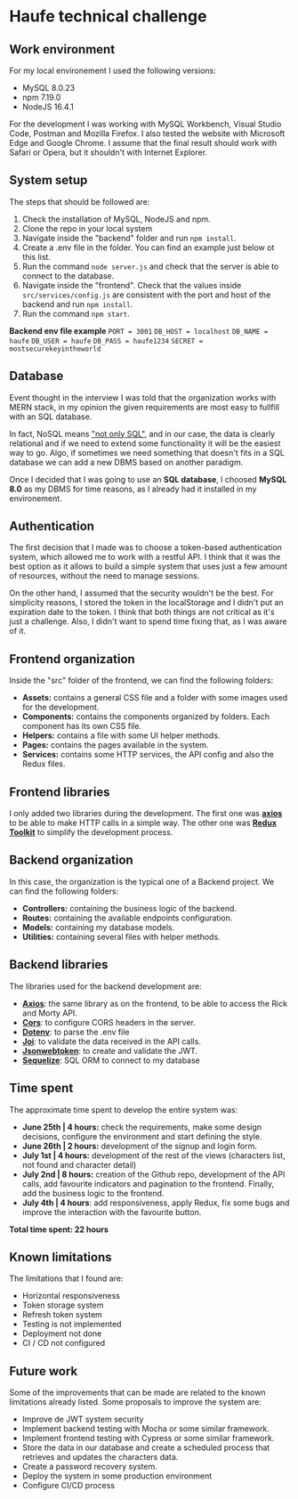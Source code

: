# Haufe technical challenge
 
## Work environment

For my local environement I used the following versions:

 - MySQL 8.0.23
 - npm 7.19.0
 - NodeJS 16.4.1

For the development I was working with MySQL Workbench, Visual Studio Code, Postman and Mozilla Firefox.
I also tested the website with Microsoft Edge and Google Chrome. I assume that the final result should work with Safari or Opera, but it shouldn't with Internet Explorer.

## System setup
The steps that should be followed are:

 1. Check the installation of MySQL, NodeJS and npm.
 2. Clone the repo in your local system
 3. Navigate inside the "backend" folder and run `npm install`.
 4. Create a .env file in the folder. You can find an example just below ot this list.
 5. Run the command `node server.js` and check that the server is able to connect to the database.
 6. Navigate inside the "frontend". Check that the values inside `src/services/config.js` are consistent with the port and host of the backend and run `npm install`.
 7. Run the command `npm start`. 

**Backend env file example**
`PORT = 3001`
`DB_HOST = localhost`
`DB_NAME = haufe`
`DB_USER = haufe`
`DB_PASS = haufe1234`
`SECRET = mostsecurekeyintheworld`

## Database
Event thought in the interview I was told that the organization works with MERN stack, in my opinion the given requirements are most easy to fullfill with an SQL database. 

In fact, NoSQL means ["not only SQL"](https://www.couchbase.com/resources/why-nosql), and in our case, the data is clearly relational and if we need to extend some functionality it will be the easiest way to go. Algo, if sometimes we need something that doesn't fits in a SQL database we can add a new DBMS based on another paradigm.

Once I decided that I was going to use an **SQL database**, I choosed **MySQL 8.0** as my DBMS for time reasons, as I already had it installed in my environement.


## Authentication
The first decision that I made was to choose a token-based authentication system, which allowed me to work with a restful API.
I think that it was the best option as it allows to build a simple system that uses just a few amount of resources, without the need to manage sessions. 

On the other hand, I assumed that the security wouldn't be the best. For simplicity reasons, I stored the token in the localStorage and I didn't put an expiration date to the token. I think that both things are not critical as it's just a challenge. Also, I didn't want to spend time fixing that, as I was aware of it.


## Frontend organization
Inside the "src" folder of the frontend, we can find the following folders:

 - **Assets:** contains a general CSS file and a folder with some images used for the development.
 - **Components:** contains the components organized by folders. Each component has its own CSS file.
 - **Helpers:** contains a file with some UI helper methods.
 - **Pages:** contains the pages available in the system.
 - **Services:** contains some HTTP services, the API config and also the Redux files.



## Frontend libraries
I only added two libraries during the development. The first one was [**axios**](https://www.npmjs.com/package/axios) to be able to make HTTP calls in a simple way. The other one was [**Redux Toolkit**](https://www.npmjs.com/package/@reduxjs/toolkit) to simplify the development process.
  

## Backend organization

In this case, the organization is the typical one of a Backend project. We can find the following folders:

 - **Controllers:** containing the business logic of the backend.
 - **Routes:** containing the available endpoints configuration.
 - **Models:** containing my database models.
 - **Utilities:** containing several files with helper methods.

## Backend libraries
The libraries used for the backend development are:

 - [**Axios**](https://www.npmjs.com/package/axios): the same library as on the frontend, to be able to access the Rick and Morty API.
 - [**Cors**](https://www.npmjs.com/package/cors): to configure CORS headers in the server.
 - [**Dotenv**](https://www.npmjs.com/package/dotenv): to parse the .env file
 - [**Joi**](https://www.npmjs.com/package/joi): to validate the data received in the API calls.
 - [**Jsonwebtoken**](https://www.npmjs.com/package/jsonwebtoken): to create and validate the JWT.
 - [**Sequelize**](https://www.npmjs.com/package/sequelize): SQL ORM to connect to my database

  
## Time spent
The approximate time spent to develop the entire system was:

 - **June 25th | 4 hours:** check the requirements, make some design decisions, configure the environment and start defining the style.
 - **June 26th | 2 hours:** development of the signup and login form.
 - **July 1st | 4 hours:** development of the rest of the views (characters list, not found and character detail)
 -  **July 2nd | 8 hours:** creation of the Github repo, development of the API calls, add favourite indicators and pagination to the frontend. Finally, add the business logic to the frontend.
 - **July 4th | 4 hours**: add responsiveness, apply Redux, fix some bugs and improve the interaction with the favourite button.

**Total time spent: 22 hours** 

## Known limitations
The limitations that I found are:

 - Horizontal responsiveness
 - Token storage system
 - Refresh token system
 - Testing is not implemented
 - Deployment not done
 - CI / CD not configured

## Future work
Some of the improvements that can be made are related to the known limitations already listed. Some proposals to improve the system are:

 - Improve de JWT system security
 - Implement backend testing with Mocha or some similar framework.
 - Implement frontend testing with Cypress or some similar framework.
 - Store the data in our database and create a scheduled process that retrieves and updates the characters data.
 - Create a password recovery system.
 - Deploy the system in some production environment
 - Configure CI/CD process

